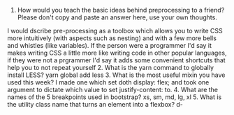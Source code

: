 <!-- Answers to the Self Study Questions go here -->

1. How would you teach the basic ideas behind preprocessing to a friend?  Please don't copy and paste an answer here, use your own thoughts.

I would dscribe pre-processing as a toolbox which allows you to write CSS more intuitively (with aspects such as nesting) and with a few more bells and whistles
 (like variables). If the person were a programmer I'd say it makes writing CSS
 a little more like writing code in other popular languages, if they were not a
 prgrammer I'd say it adds some convenient shortcuts that help you to not repeat
 yourself
2. What is the yarn command to globally install LESS?
yarn global add less
3. What is the most useful mixin you have used this week?
I made one which set doth display: flex; and took one argument to dictate which
value to set justify-content: to.
4. What are the names of the 5 breakpoints used in bootstrap?
xs, sm, md, lg, xl
5. What is the utility class name that turns an element into a flexbox?
d-
